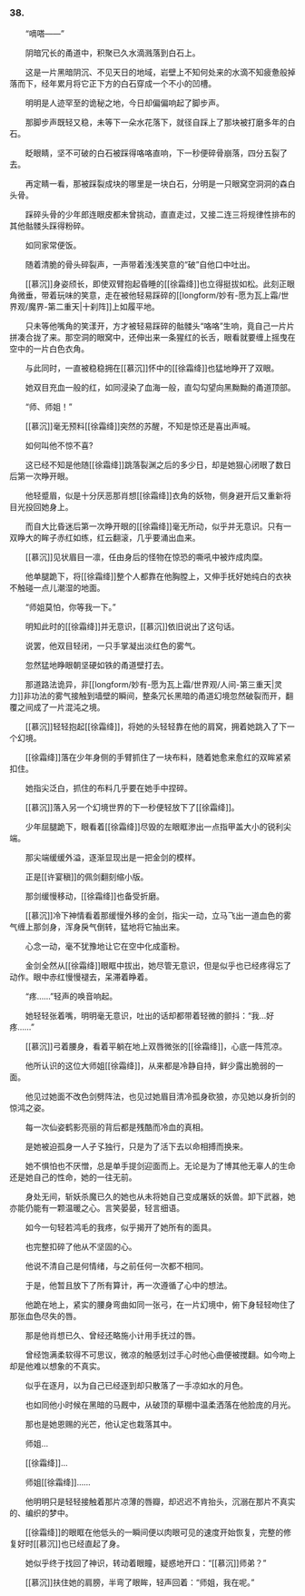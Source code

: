 ### 38.

　　“嘀嗒——”

　　阴暗冗长的甬道中，积聚已久水滴溅落到白石上。

　　这是一片黑暗阴沉、不见天日的地域，岩壁上不知何处来的水滴不知疲惫般掉落而下，经年累月将它正下方的白石穿成一个不小的凹槽。

　　明明是人迹罕至的诡秘之地，今日却偏偏响起了脚步声。

　　那脚步声既轻又稳，未等下一朵水花落下，就径自踩上了那块被打磨多年的白石。

　　眨眼睛，坚不可破的白石被踩得咯咯直响，下一秒便碎骨崩落，四分五裂了去。

　　再定睛一看，那被踩裂成块的哪里是一块白石，分明是一只眼窝空洞洞的森白头骨。

　　踩碎头骨的少年郎连眼皮都未曾挑动，直直走过，又接二连三将规律性排布的其他骷髅头踩得粉碎。

　　如同家常便饭。

　　随着清脆的骨头碎裂声，一声带着浅浅笑意的“破”自他口中吐出。

　　[[慕沉]]身姿颀长，即使双臂抱起昏睡的[[徐霜绛]]也立得挺拔如松。此刻正眼角微垂，带着玩味的笑意，走在被他轻易踩碎的[[longform/妙有-愿为瓦上霜/世界观/魔界-第二重天|十刹阵]]上如履平地。

　　只未等他嘴角的笑漾开，方才被轻易踩碎的骷髅头“咯咯”生响，竟自己一片片拼凑合拢了来。那空洞的眼窝中，还伸出来一条猩红的长舌，眼看就要缠上摇曳在空中的一片白色衣角。

　　与此同时，一直被稳稳拥在[[慕沉]]怀中的[[徐霜绛]]也猛地睁开了双眼。

　　她双目充血一般的红，如同浸染了血海一般，直勾勾望向黑黝黝的甬道顶部。

　　“师、师姐！”

　　[[慕沉]]毫无预料[[徐霜绛]]突然的苏醒，不知是惊还是喜出声喊。

　　如何叫他不惊不喜?

　　这已经不知是他随[[徐霜绛]]跳落裂渊之后的多少日，却是她狠心闭眼了数日后第一次睁开眼。

　　他轻蹙眉，似是十分厌恶那肖想[[徐霜绛]]衣角的妖物，侧身避开后又重新将目光投回她身上。

　　而自大比昏迷后第一次睁开眼的[[徐霜绛]]毫无所动，似乎并无意识。只有一双睁大的眸子赤红如练，红云翻滚，几乎要涌出血来。

　　[[慕沉]]见状眉目一凛，任由身后的怪物在惊恐的嘶吼中被炸成肉糜。

　　他单腿跪下，将[[徐霜绛]]整个人都靠在他胸膛上，又伸手抚好她纯白的衣袂不触碰一点儿潮湿的地面。

　　“师姐莫怕，你等我一下。”

　　明知此时的[[徐霜绛]]并无意识，[[慕沉]]依旧说出了这句话。

　　说罢，他双目轻闭，一只手掌凝出淡红色的雾气。

　　忽然猛地睁眼朝坚硬如铁的甬道壁打去。

　　那道路法诡异，非[[longform/妙有-愿为瓦上霜/世界观/人间-第三重天|灵力]]非功法的雾气接触到墙壁的瞬间，整条冗长黑暗的甬道幻境忽然破裂而开，翻覆之间成了一片混沌之境。

　　[[慕沉]]轻轻抱起[[徐霜绛]]，将她的头轻轻靠在他的肩窝，拥着她跳入了下一个幻境。

　　[[徐霜绛]]落在少年身侧的手臂抓住了一块布料，随着她愈来愈红的双眸紧紧扣住。

　　她指尖泛白，抓住的布料几乎要在她手中捏碎。

　　[[慕沉]]落入另一个幻境世界的下一秒便轻放下了[[徐霜绛]]。

　　少年屈腿跪下，眼看着[[徐霜绛]]尽毁的左眼眶渗出一点指甲盖大小的锐利尖端。

　　那尖端缓缓外溢，逐渐显现出是一把金剑的模样。

　　正是[[许宴稹]]的佩剑翻刻缩小版。

　　那剑缓慢移动，[[徐霜绛]]也备受折磨。

　　[[慕沉]]冷下神情看着那缓慢外移的金剑，指尖一动，立马飞出一道血色的雾气缠上那剑身，浑身戾气倒转，猛地将它抽出来。

　　心念一动，毫不犹豫地让它在空中化成齑粉。

　　金剑全然从[[徐霜绛]]眼眶中拔出，她尽管无意识，但是似乎也已经疼得忘了动作。眼中赤红慢慢褪去，呆滞着睁着。

　　“疼……”轻声的唤音响起。

　　她轻轻张着嘴，明明毫无意识，吐出的话却都带着轻微的颤抖：“我…好疼……”

　　[[慕沉]]弓着腰身，看着平躺在地上双唇微张的[[徐霜绛]]，心底一阵荒凉。

　　他所认识的这位大师姐[[徐霜绛]]，从来都是冷静自持，鲜少露出脆弱的一面。

　　他见过她面不改色剑劈阵法，也见过她眉目清冷孤身砍狼，亦见她以身折剑的惊鸿之姿。

　　每一次仙姿鹤影亮丽的背后都是残酷而冷血的真相。

　　是她被迫孤身一人孑孓独行，只是为了活下去以命相搏而换来。

　　她不惧怕也不厌憎，总是单手提剑迎面而上。无论是为了博其他无辜人的生命还是她自己的性命，她的一往无前。

　　身处无间，斩妖杀魔已久的她也从未将她自己变成屠妖的妖兽。卸下武器，她亦能仍能有一颗温暖之心。言笑晏晏，轻言细语。

　　如今一句轻若鸿毛的我疼，似乎揭开了她所有的面具。

　　也完整扣碎了他从不坚固的心。

　　他说不清自己是何情绪，与之前任何一次都不相同。

　　于是，他暂且放下了所有算计，再一次遵循了心中的想法。

　　他跪在地上，紧实的腰身弯曲如同一张弓，在一片幻境中，俯下身轻轻吻住了那张血色尽失的唇。

　　那是他肖想已久、曾经还略施小计用手抚过的唇。

　　曾经饱满柔软得不可思议，微凉的触感划过手心时他心曲便被搅翻。如今吻上却是他难以想象的不真实。

　　似乎在逐月，以为自己已经逐到却只散落了一手凉如水的月色。

　　也如同他小时候在黑暗的马厩中，从破顶的草棚中温柔洒落在他脸庞的月光。

　　那也是她恩赐的光芒，他认定也栽落其中。

　　师姐…

　　[[徐霜绛]]…

　　师姐[[徐霜绛]]……

　　他明明只是轻轻接触着那片凉薄的唇瓣，却迟迟不肯抬头，沉溺在那片不真实的、编织的梦中。

　　[[徐霜绛]]的眼眶在他低头的一瞬间便以肉眼可见的速度开始恢复，完整的修复好时[[慕沉]]也已经直起了身。

　　她似乎终于找回了神识，转动着眼瞳，疑惑地开口：“[[慕沉]]师弟？”

　　[[慕沉]]扶住她的肩膀，半弯了眼眸，轻声回着：“师姐，我在呢。”
